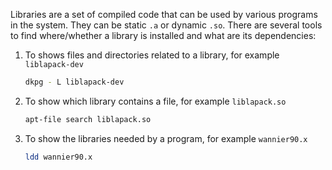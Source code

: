 Libraries are a set of compiled code that can be used by various programs in the system.
They can be static `.a` or dynamic `.so`.
There are several tools to find where/whether a library is installed and what are its dependencies:
1. To shows files and directories related to a library, for example `liblapack-dev`
   ```bash
   dkpg - L liblapack-dev
   ```
2. To show which library contains a file, for example `liblapack.so`
   ```bash
   apt-file search liblapack.so
   ```
3. To show the libraries needed by a program, for example `wannier90.x`
   ```bash
   ldd wannier90.x
   ```
